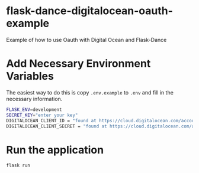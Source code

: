 # flask-dance-digitalocean-oauth-example
Example of how to use Oauth with Digital Ocean and Flask-Dance

# Add Necessary Environment Variables 

The easiest way to do this is copy `.env.example` to `.env` and fill in the
necessary information.

```sh
FLASK_ENV=development
SECRET_KEY="enter your key"
DIGITALOCEAN_CLIENT_ID = "found at https://cloud.digitalocean.com/account/api/applications"
DIGITALOCEAN_CLIENT_SECRET = "found at https://cloud.digitalocean.com/account/api/applications"
```

# Run the application

`flask run`
